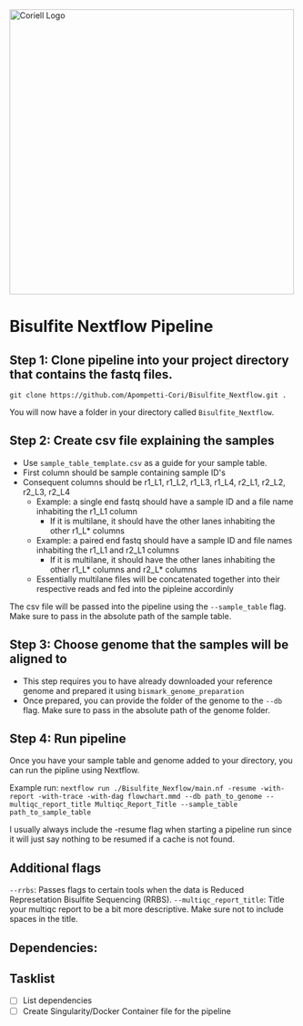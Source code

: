 <a href="https://www.coriell.org">
    <img src="https://raw.githubusercontent.com/Apompetti-Cori/Bisulfite_Nextflow/main/multiqc_logo/Coriell_Logo.png" alt="Coriell Logo" width="500">
</a>

# Bisulfite Nextflow Pipeline

## Step 1: Clone pipeline into your project directory that contains the fastq files.
`git clone https://github.com/Apompetti-Cori/Bisulfite_Nextflow.git .`

You will now have a folder in your directory called `Bisulfite_Nextflow`.

## Step 2: Create csv file explaining the samples
- Use `sample_table_template.csv` as a guide for your sample table.
- First column should be sample containing sample ID's
- Consequent columns should be r1_L1, r1_L2, r1_L3, r1_L4, r2_L1, r2_L2, r2_L3, r2_L4
  - Example: a single end fastq should have a sample ID and a file name inhabiting the r1_L1 column
    - If it is multilane, it should have the other lanes inhabiting the other r1_L* columns
  - Example: a paired end fastq should have a sample ID and file names inhabiting the r1_L1 and r2_L1 columns
    - If it is multilane, it should have the other lanes inhabiting the other r1_L* columns and r2_L* columns
  - Essentially multilane files will be concatenated together into their respective reads and fed into the pipleine accordinly
   
The csv file will be passed into the pipeline using the `--sample_table` flag. Make sure to pass in the absolute path of the sample table.

## Step 3: Choose genome that the samples will be aligned to
- This step requires you to have already downloaded your reference genome and prepared it using `bismark_genome_preparation`
- Once prepared, you can provide the folder of the genome to the `--db` flag. Make sure to pass in the absolute path of the genome folder.

## Step 4: Run pipeline
Once you have your sample table and genome added to your directory, you can run the pipline using Nextflow.

Example run: `nextflow run ./Bisulfite_Nexflow/main.nf -resume -with-report -with-trace -with-dag flowchart.mmd --db path_to_genome --multiqc_report_title Multiqc_Report_Title --sample_table path_to_sample_table`

I usually always include the -resume flag when starting a pipeline run since it will just say nothing to be resumed if a cache is not found.

## Additional flags
`--rrbs`: Passes flags to certain tools when the data is Reduced Represetation Bisulfite Sequencing (RRBS).
`--multiqc_report_title`: Title your multiqc report to be a bit more descriptive. Make sure not to include spaces in the title. 

## Dependencies:


## Tasklist
- [ ] List dependencies
- [ ] Create Singularity/Docker Container file for the pipeline

